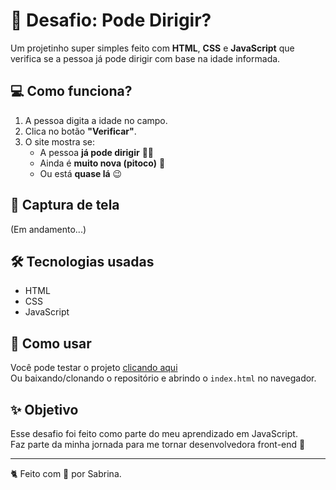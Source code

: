 # 🚦 Desafio: Pode Dirigir?

Um projetinho super simples feito com **HTML**, **CSS** e **JavaScript** que verifica se a pessoa já pode dirigir com base na idade informada.

## 💻 Como funciona?

1. A pessoa digita a idade no campo.
2. Clica no botão **"Verificar"**.
3. O site mostra se:
   - A pessoa **já pode dirigir** 🚗✅
   - Ainda é **muito nova (pitoco)** 🍼
   - Ou está **quase lá** 😉

## 📸 Captura de tela

(Em andamento...)

## 🛠️ Tecnologias usadas

- HTML
- CSS
- JavaScript

## 📂 Como usar

Você pode testar o projeto [clicando aqui](https://sabrinacaaete.github.io/desafio-dirigir/)  
Ou baixando/clonando o repositório e abrindo o `index.html` no navegador.

## ✨ Objetivo

Esse desafio foi feito como parte do meu aprendizado em JavaScript.  
Faz parte da minha jornada para me tornar desenvolvedora front-end 🚀

---

🐈 Feito com 💙 por Sabrina.
